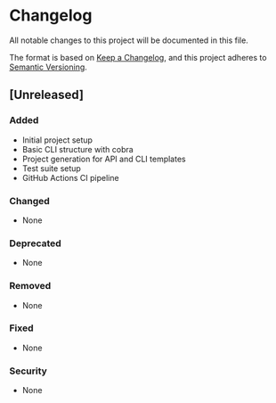 # Changelog

All notable changes to this project will be documented in this file.

The format is based on [Keep a Changelog](https://keepachangelog.com/en/1.0.0/),
and this project adheres to [Semantic Versioning](https://semver.org/spec/v2.0.0.html).

## [Unreleased]

### Added
- Initial project setup
- Basic CLI structure with cobra
- Project generation for API and CLI templates
- Test suite setup
- GitHub Actions CI pipeline

### Changed
- None

### Deprecated
- None

### Removed
- None

### Fixed
- None

### Security
- None 